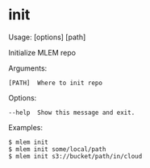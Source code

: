 # init
Usage:  [options] [path]

Initialize MLEM repo

Arguments:

    [PATH]  Where to init repo

Options:

	--help  Show this message and exit.

Examples:

    $ mlem init
    $ mlem init some/local/path
    $ mlem init s3://bucket/path/in/cloud